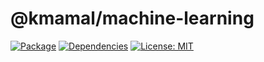 # @kmamal/machine-learning

[![Package](https://img.shields.io/npm/v/%2540kmamal%252Fmachine-learning)](https://www.npmjs.com/package/@kmamal/machine-learning)
[![Dependencies](https://img.shields.io/librariesio/release/npm/@kmamal/machine-learning)](https://libraries.io/npm/@kmamal%2Fmachine-learning)
[![License: MIT](https://img.shields.io/badge/License-MIT-yellow.svg)](https://opensource.org/licenses/MIT)
